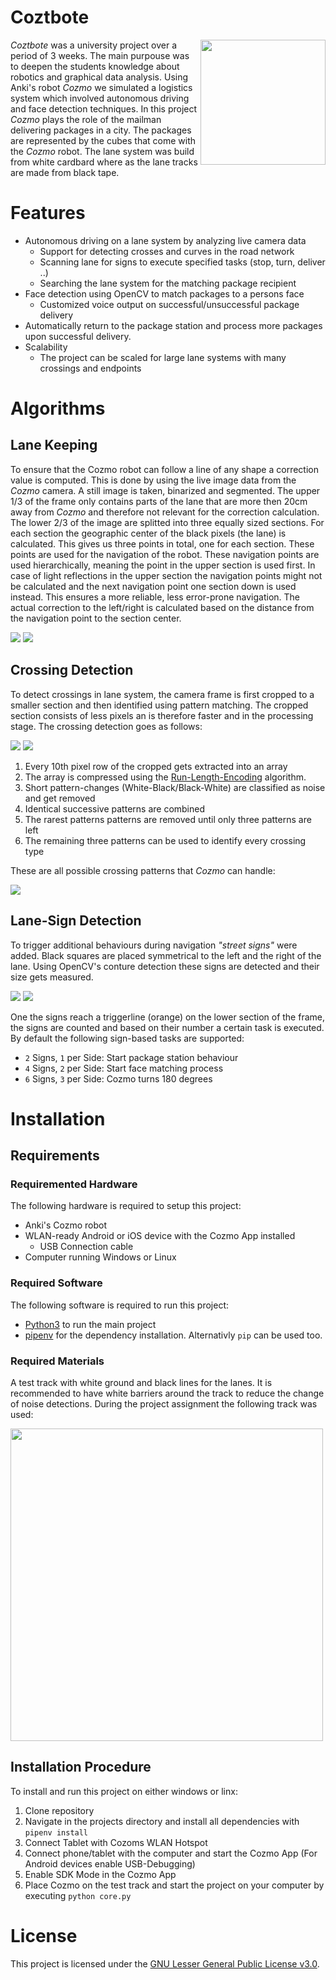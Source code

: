 # Coztbote

<img align="right" src="https://i.imgur.com/oyCr3nq.png" width="200">

_Coztbote_ was a university project over a period of 3 weeks. The main purpouse was to deepen the students knowledge about robotics and graphical data analysis. Using Anki's robot _Cozmo_ we simulated a logistics system which involved autonomous driving and face detection techniques. In this project _Cozmo_ plays the role of the mailman delivering packages in a city. The packages are represented by the cubes that come with the _Cozmo_ robot. The lane system was build from white cardbard where as the lane tracks are made from black tape.

# Features
- Autonomous driving on a lane system by analyzing live camera data
  - Support for detecting crosses and curves in the road network
  - Scanning lane for signs to execute specified tasks (stop, turn, deliver ..)
  - Searching the lane system for the matching package recipient 
- Face detection using OpenCV to match packages to a persons face
  - Customized voice output on successful/unsuccessful package delivery
- Automatically return to the package station and process more packages upon successful delivery.
- Scalability
  - The project can be scaled for large lane systems with many crossings and endpoints

# Algorithms

## Lane Keeping

To ensure that the Cozmo robot can follow a line of any shape a correction value is computed. This is done by using the live image data from the _Cozmo_ camera. A still image is taken, binarized and segmented. The upper 1/3 of the frame only contains parts of the lane that are more then 20cm away from _Cozmo_ and therefore not relevant for the correction calculation. The lower 2/3 of the image are splitted into three equally sized sections. For each section the geographic center of the black pixels (the lane) is calculated. This gives us three points in total, one for each section. These points are used for the navigation of the robot. These navigation points are used hierarchically, meaning the point in the upper section is used first. In case of light reflections in the upper section the navigation points might not be calculated and the next navigation point one section down is used instead. This ensures a more reliable, less error-prone navigation. The actual correction to the left/right is calculated based on the distance from the navigation point to the section center.

![](https://i.imgur.com/xgrFgMJ.png)
![](https://i.imgur.com/cEcTJhn.gif)

## Crossing Detection

To detect crossings in lane system, the camera frame is first cropped to a smaller section and then identified using pattern matching. The cropped section consists of less pixels an is therefore faster and in the processing stage. The crossing detection goes as follows:

![](https://i.imgur.com/KCwtan8.png)
![](https://i.imgur.com/HfwYFhj.png)

1. Every 10th pixel row of the cropped gets extracted into an array
2. The array is compressed using the [Run-Length-Encoding](https://en.wikipedia.org/wiki/Run-length_encoding) algorithm.
3. Short pattern-changes (White-Black/Black-White) are classified as noise and get removed
4. Identical successive patterns are combined
5. The rarest patterns patterns are removed until only three patterns are left
6. The remaining three patterns can be used to identify every crossing type

These are all possible crossing patterns that _Cozmo_ can handle:

![](https://i.imgur.com/j9rSg5y.png")

## Lane-Sign Detection

To trigger additional behaviours during navigation _"street signs"_ were added. Black squares are placed symmetrical to the left and the right of the lane. Using OpenCV's conture detection these signs are detected and their size gets measured.

![](https://i.imgur.com/4RQo78l.jpg")
![](https://i.imgur.com/Ungz0bR.png)

One the signs reach a triggerline (orange) on the lower section of the frame, the signs are counted and based on their number a certain task is executed. By default the following sign-based tasks are supported:

- `2` Signs, `1` per Side: Start package station behaviour
- `4` Signs, `2` per Side: Start face matching process
- `6` Signs, `3` per Side: Cozmo turns 180 degrees

# Installation

## Requirements
### Requiremented Hardware

The following hardware is required to setup this project:

- Anki's Cozmo robot
- WLAN-ready Android or iOS device with the Cozmo App installed
  - USB Connection cable
- Computer running Windows or Linux
 
### Required Software

The following software is required to run this project:

- [Python3](https://www.python.org/) to run the main project
- [pipenv](https://pipenv.readthedocs.io/en/latest/) for the dependency installation. Alternativly `pip` can be used too.

### Required Materials

A test track with white ground and black lines for the lanes. It is recommended to have white barriers around the track to reduce the change of noise detections. During the project assignment the following track was used:

<img align="center" src="https://i.imgur.com/tCibXdc.jpg" width="500">

## Installation Procedure

To install and run this project on either windows or linx:
1. Clone repository
2. Navigate in the projects directory and install all dependencies with `pipenv install`
3. Connect Tablet with Cozoms WLAN Hotspot
4. Connect phone/tablet with the computer and start the Cozmo App (For Android devices enable USB-Debugging)
5. Enable SDK Mode in the Cozmo App
6. Place Cozmo on the test track and start the project on your computer by executing `python core.py`

# License

This project is licensed under the [GNU Lesser General Public License v3.0](https://github.com/dominikheinz/Coztbote/blob/master/LICENSE).
